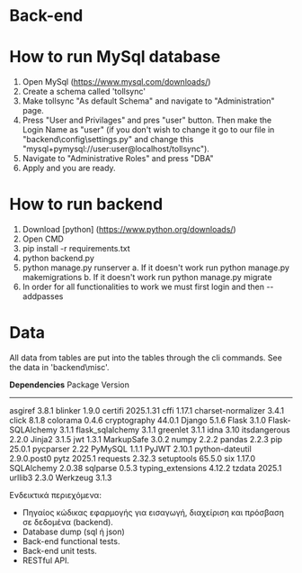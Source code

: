 # Back-end

# How to run MySql database

1. Open MySql (https://www.mysql.com/downloads/)
2. Create a schema called 'tollsync'
3. Make tollsync "As default Schema" and navigate to "Administration" page. 
4. Press "User and Privilages" and pres "user" button. Then make the Login Name as "user" (if you don't wish to change it go to our file in "backend\config\settings.py" and change this "mysql+pymysql://user:user@localhost/tollsync").
5. Navigate to "Administrative Roles" and press "DBA"
6. Apply and you are ready.

# How to run backend

1. Download [python] (https://www.python.org/downloads/) 
2. Open CMD
3. pip install -r requirements.txt
4. python backend.py
5. python manage.py runserver
   a. If it doesn't work run python manage.py makemigrations
   b. If it doesn't work run python manage.py migrate
6. In order for all functionalities to work we must first login and then --addpasses

# Data

All data from tables are put into the tables through the cli commands. See the data in 'backend\misc'.

**Dependencies**
Package            Version
------------------ -----------
asgiref            3.8.1
blinker            1.9.0
certifi            2025.1.31
cffi               1.17.1
charset-normalizer 3.4.1
click              8.1.8
colorama           0.4.6
cryptography       44.0.1
Django             5.1.6
Flask              3.1.0
Flask-SQLAlchemy   3.1.1
flask_sqlalchemy   3.1.1
greenlet           3.1.1
idna               3.10
itsdangerous       2.2.0
Jinja2             3.1.5
jwt                1.3.1
MarkupSafe         3.0.2
numpy              2.2.2
pandas             2.2.3
pip                25.0.1
pycparser          2.22
PyMySQL            1.1.1
PyJWT              2.10.1
python-dateutil    2.9.0.post0
pytz               2025.1
requests           2.32.3
setuptools         65.5.0
six                1.17.0
SQLAlchemy         2.0.38
sqlparse           0.5.3
typing_extensions  4.12.2
tzdata             2025.1
urllib3            2.3.0
Werkzeug           3.1.3















Ενδεικτικά περιεχόμενα:

- Πηγαίος κώδικας εφαρμογής για εισαγωγή, διαχείριση και
  πρόσβαση σε δεδομένα (backend).
- Database dump (sql ή json)
- Back-end functional tests.
- Back-end unit tests.
- RESTful API.
